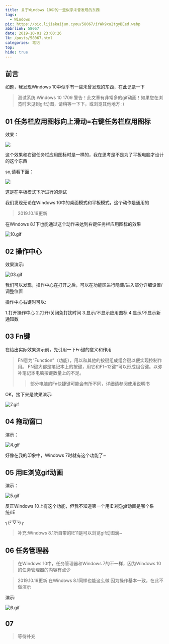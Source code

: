 ```yaml
---
title: 关于Windows 10中的一些似乎未曾发现的东西
tags:
  - Windows
pic: https://pic.lijiakaijun.cyou/58067/iYWk9xu2tgyBEed.webp
abbrlink: 58067
date: 2019-10-01 23:00:26
lk: /posts/58067.html
categories: 笔记
top:
hide: true
---
```

## 前言

如题，我发现Windows 10中似乎有一些未曾发现的东西，在此记录一下

>测试系统:Windows 10 1709
>警告！此文章有非常多的gif动画！如果您在浏览时未见到gif动图，请稍等一下下，或浏览其他地方 :) 

## 01 任务栏应用图标向上滑动=右键任务栏应用图标

效果：

![](https://pic.lijiakaijun.cyou/58067/01.gif)

这个效果和右键任务栏应用图标时是一样的，我在思考是不是为了平板电脑才设计的这个东西

so,请看下面：

![](https://pic.lijiakaijun.cyou/58067/02.gif)

这是在平板模式下所进行的测试

我们发现无论在Windows 10中的桌面模式和平板模式，这个动作是通用的

>2019.10.19更新

在Windows 8.1下也能通过这个动作来达到右键任务栏应用图标的效果

![10.gif](https://i.loli.net/2019/10/26/OYV4ICbWwXfjnxk.gif)

## 02 操作中心

效果演示:

![03.gif](https://i.loli.net/2019/10/26/IpHzh6f4uwVUEq5.gif)

我们可以发现，操作中心在打开之后，可以在功能区进行隐藏/进入部分详细设置/调整位置

操作中心右键时可以:

1.打开操作中心
2.打开/关闭免打扰时间
3.显示/不显示应用图标
4.显示/不显示新通知数


## 03 Fn键

在给出实际效果演示前，先引用一下Fn键的意义和作用

>FN意为“Function”（功能），用以和其他的按键组成组合键以便实现控制作用。
>FN键大都是笔记本上的按键，用它和F1~12键*可以形成组合键。以弥补笔记本电脑按键数量上的不足。
>
>>部分电脑的Fn快捷键可能会有所不同，详细请参阅使用说明书

OK，接下来是效果演示:

![7.gif](https://i.loli.net/2019/10/26/h8vkocQSfglTAiL.gif)


## 04 拖动窗口

演示：

![4.gif](https://i.loli.net/2019/10/26/Xq4HdvNaAFPMmKt.gif)

好像在我的印象中，Windows 7时就有这个功能了~

## 05 用IE浏览gif动画

演示：

![5.gif](https://i.loli.net/2019/10/26/vcq6JfT5nsdWtwQ.gif)

反正Windows 10上有这个功能，但我不知道第一个用IE浏览gif动画是哪个系统/IE

╮(╯▽╰)╭

>补充:Windows 8.1所自带的IE11是可以浏览gif动图滴~


## 06 任务管理器

>在Windows 10中，任务管理器和Windows 7的不一样，因为Windows 10的任务管理器的内容有点少

>2019.10.19更新
在Windows 8.1同样也能这么做
因为操作基本一致，在此不做演示

演示:

![6.gif](https://i.loli.net/2019/10/26/kZxb5GNKym28P7Q.gif)


## 07

>等待补充
